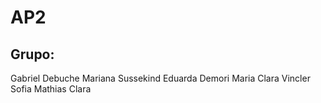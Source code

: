 # AP2

## Grupo:
Gabriel Debuche
Mariana Sussekind
Eduarda Demori
Maria Clara Vincler
Sofia Mathias
Clara 
